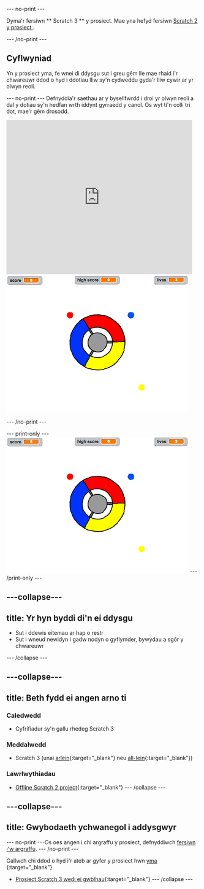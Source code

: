 \--- no-print \---

Dyma'r fersiwn ** Scratch 3 ** y prosiect. Mae yna hefyd fersiwn [ Scratch 2 y prosiect ](https://projects.raspberrypi.org/en/projects/catch-the-dots-scratch2).

\--- /no-print \---

## Cyflwyniad

Yn y prosiect yma, fe wnei di ddysgu sut i greu gêm lle mae rhaid i'r chwareuwr ddod o hyd i ddotiau lliw sy'n cydweddu gyda'r lliw cywir ar yr olwyn reoli.

\--- no-print \--- Defnyddia'r saethau ar y bysellfwrdd i droi yr olwyn reoli a dal y dotiau sy'n hedfan wrth iddynt gyrraedd y canol. Os wyt ti'n colli tri dot, mae'r gêm drosodd.

<div class="scratch-preview">
  <iframe allowtransparency="true" width="485" height="402" src="https://scratch.mit.edu/projects/embed/252923761/?autostart=false" frameborder="0" scrolling="no"></iframe>
  <img src="images/dots-final.png">
</div>

\--- /no-print \---

\--- print-only \--- ![Dots screenshot](images/dots-final.png) \--- /print-only \---

## \---collapse\---

## title: Yr hyn byddi di'n ei ddysgu

+ Sut i ddewis eitemau ar hap o restr
+ Sut i wneud newidyn i gadw nodyn o gyflymder, bywydau a sgôr y chwareuwr

\--- /collapse \---

## \---collapse\---

## title: Beth fydd ei angen arno ti

### Caledwedd

+ Cyfrifiadur sy'n gallu rhedeg Scratch 3

### Meddalwedd

+ Scratch 3 (unai [arlein](http://rpf.io/scratchon){:target="_blank"} neu [all-lein](http://rpf.io/scratchoff){:target="_blank"})

### Lawrlwythiadau

+ [Offline Scratch 2 project](http://rpf.io/p/en/catch-the-dots-go){:target="_blank"} \--- /collapse \---

## \---collapse\---

## title: Gwybodaeth ychwanegol i addysgwyr

\--- no-print \---Os oes angen i chi argraffu y prosiect, defnyddiwch [fersiwn i'w argraffu](https://projects.raspberrypi.org/en/projects/catch-the-dots/print). \--- /no-print \---

Gallwch chi ddod o hyd i'r ateb ar gyfer y prosiect hwn [yma ](http://rpf.io/p/en/catch-the-dots-get){:target="_blank"}.

+ [Prosiect Scratch 3 wedi ei gwblhau](https://scratch.mit.edu/projects/252923761/#editor){:target="_blank"} \--- /collapse \---